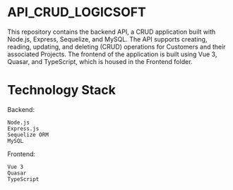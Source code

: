 # API_CRUD_LOGICSOFT 

This repository contains the backend API, a CRUD application built with Node.js, Express, Sequelize, and MySQL. The API supports creating, reading, updating, and deleting (CRUD) operations for Customers and their associated Projects. The frontend of the application is built using Vue 3, Quasar, and TypeScript, which is housed in the Frontend folder.

# Technology Stack

Backend:

    Node.js
    Express.js
    Sequelize ORM
    MySQL

Frontend:

    Vue 3
    Quasar
    TypeScript
